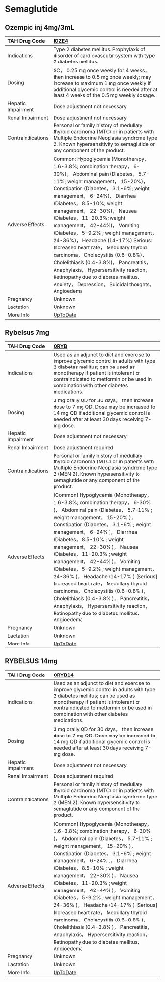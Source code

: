 # Semaglutide

## Ozempic inj 4mg/3mL

| TAH Drug Code      | [IOZE4](https://www.tahsda.org.tw/drugs/hissearch.php?drug_code=IOZE4)                                                                                                                                                                                                                                                                                                                                                                                                                                                                                                                                                                                                                       |
|:-------------------|:---------------------------------------------------------------------------------------------------------------------------------------------------------------------------------------------------------------------------------------------------------------------------------------------------------------------------------------------------------------------------------------------------------------------------------------------------------------------------------------------------------------------------------------------------------------------------------------------------------------------------------------------------------------------------------------------|
| Indications        | Type 2 diabetes mellitus. Prophylaxis of disorder of cardiovascular system with type 2 diabetes mellitus.                                                                                                                                                                                                                                                                                                                                                                                                                                                                                                                                                                                    |
| Dosing             | SC， 0.25 mg once weekly for 4 weeks， then increase to 0.5 mg once weekly; may increase to maximum 1 mg once weekly if additional glycemic control is needed after at least 4 weeks of the 0.5 mg weekly dosage.                                                                                                                                                                                                                                                                                                                                                                                                                                                                            |
| Hepatic Impairment | Dose adjustment not necessary                                                                                                                                                                                                                                                                                                                                                                                                                                                                                                                                                                                                                                                                |
| Renal Impairment   | Dose adjustment not necessary                                                                                                                                                                                                                                                                                                                                                                                                                                                                                                                                                                                                                                                                |
| Contraindications  | Personal or family history of medullary thyroid carcinoma (MTC) or in patients with Multiple Endocrine Neoplasia syndrome type 2. Known hypersensitivity to semaglutide or any component of the product.                                                                                                                                                                                                                                                                                                                                                                                                                                                                                     |
| Adverse Effects    | Common: Hypoglycemia (Monotherapy， 1.6-3.8%; combination therapy， 6-30%)， Abdominal pain (Diabetes， 5.7-11%; weight management， 15-20%)， Constipation (Diabetes， 3.1-6%; weight management， 6-24%)， Diarrhea (Diabetes， 8.5-10%; weight management， 22-30%)， Nausea (Diabetes， 11-20.3%; weight management， 42-44%)， Vomiting (Diabetes， 5-9.2% ; weight management， 24-36%)， Headache (14-17%) Serious: Increased heart rate， Medullary thyroid carcinoma， Cholecystitis (0.6-0.8%)， Cholelithiasis (0.4-3.8%)， Pancreatitis， Anaphylaxis， Hypersensitivity reaction， Retinopathy due to diabetes mellitus， Anxiety， Depression， Suicidal thoughts， Angioedema |
| Pregnancy          | Unknown                                                                                                                                                                                                                                                                                                                                                                                                                                                                                                                                                                                                                                                                                      |
| Lactation          | Unknown                                                                                                                                                                                                                                                                                                                                                                                                                                                                                                                                                                                                                                                                                      |
| More Info          | [UpToDate](https://www.uptodate.com/contents/semaglutide-drug-information)                                                                                                                                                                                                                                                                                                                                                                                                                                                                                                                                                                                                                   |

## Rybelsus 7mg

| TAH Drug Code      | [ORYB](https://www.tahsda.org.tw/drugs/hissearch.php?drug_code=ORYB)                                                                                                                                                                                                                                                                                                                                                                                                                                                                                                                                                                                             |
|:-------------------|:-----------------------------------------------------------------------------------------------------------------------------------------------------------------------------------------------------------------------------------------------------------------------------------------------------------------------------------------------------------------------------------------------------------------------------------------------------------------------------------------------------------------------------------------------------------------------------------------------------------------------------------------------------------------|
| Indications        | Used as an adjunct to diet and exercise to improve glycemic control in adults with type 2 diabetes mellitus; can be used as monotherapy if patient is intolerant or contraindicated to metformin or be used in combination with other diabetes medications.                                                                                                                                                                                                                                                                                                                                                                                                      |
| Dosing             | 3 mg orally QD for 30 days， then increase dose to 7 mg QD. Dose may be increased to 14 mg QD if additional glycemic control is needed after at least 30 days receiving 7-mg dose.                                                                                                                                                                                                                                                                                                                                                                                                                                                                               |
| Hepatic Impairment | Dose adjustment not necessary                                                                                                                                                                                                                                                                                                                                                                                                                                                                                                                                                                                                                                    |
| Renal Impairment   | Dose adjustment required                                                                                                                                                                                                                                                                                                                                                                                                                                                                                                                                                                                                                                         |
| Contraindications  | Personal or family history of medullary thyroid carcinoma (MTC) or in patients with Multiple Endocrine Neoplasia syndrome type 2 (MEN 2). Known hypersensitivity to semaglutide or any component of the product.                                                                                                                                                                                                                                                                                                                                                                                                                                                 |
| Adverse Effects    | [Common] Hypoglycemia (Monotherapy， 1.6-3.8%; combination therapy， 6-30% )， Abdominal pain (Diabetes， 5.7-11% ; weight management， 15-20% )， Constipation (Diabetes， 3.1-6% ; weight management， 6-24% )， Diarrhea (Diabetes， 8.5-10% ; weight management， 22-30% )， Nausea (Diabetes， 11-20.3% ; weight management， 42-44% )， Vomiting (Diabetes， 5-9.2% ; weight management， 24-36% )， Headache (14-17% ) [Serious] Increased heart rate， Medullary thyroid carcinoma， Cholecystitis (0.6-0.8% )， Cholelithiasis (0.4-3.8% )， Pancreatitis， Anaphylaxis， Hypersensitivity reaction， Retinopathy due to diabetes mellitus， Angioedema |
| Pregnancy          | Unknown                                                                                                                                                                                                                                                                                                                                                                                                                                                                                                                                                                                                                                                          |
| Lactation          | Unknown                                                                                                                                                                                                                                                                                                                                                                                                                                                                                                                                                                                                                                                          |
| More Info          | [UpToDate](https://www.uptodate.com/contents/semaglutide-drug-information)                                                                                                                                                                                                                                                                                                                                                                                                                                                                                                                                                                                       |

## RYBELSUS 14mg

| TAH Drug Code      | [ORYB14](https://www.tahsda.org.tw/drugs/hissearch.php?drug_code=ORYB14)                                                                                                                                                                                                                                                                                                                                                                                                                                                                                                                                                                                         |
|:-------------------|:-----------------------------------------------------------------------------------------------------------------------------------------------------------------------------------------------------------------------------------------------------------------------------------------------------------------------------------------------------------------------------------------------------------------------------------------------------------------------------------------------------------------------------------------------------------------------------------------------------------------------------------------------------------------|
| Indications        | Used as an adjunct to diet and exercise to improve glycemic control in adults with type 2 diabetes mellitus; can be used as monotherapy if patient is intolerant or contraindicated to metformin or be used in combination with other diabetes medications.                                                                                                                                                                                                                                                                                                                                                                                                      |
| Dosing             | 3 mg orally QD for 30 days， then increase dose to 7 mg QD. Dose may be increased to 14 mg QD if additional glycemic control is needed after at least 30 days receiving 7-mg dose.                                                                                                                                                                                                                                                                                                                                                                                                                                                                               |
| Hepatic Impairment | Dose adjustment not necessary                                                                                                                                                                                                                                                                                                                                                                                                                                                                                                                                                                                                                                    |
| Renal Impairment   | Dose adjustment required                                                                                                                                                                                                                                                                                                                                                                                                                                                                                                                                                                                                                                         |
| Contraindications  | Personal or family history of medullary thyroid carcinoma (MTC) or in patients with Multiple Endocrine Neoplasia syndrome type 2 (MEN 2). Known hypersensitivity to semaglutide or any component of the product.                                                                                                                                                                                                                                                                                                                                                                                                                                                 |
| Adverse Effects    | [Common] Hypoglycemia (Monotherapy， 1.6-3.8%; combination therapy， 6-30% )， Abdominal pain (Diabetes， 5.7-11% ; weight management， 15-20% )， Constipation (Diabetes， 3.1-6% ; weight management， 6-24% )， Diarrhea (Diabetes， 8.5-10% ; weight management， 22-30% )， Nausea (Diabetes， 11-20.3% ; weight management， 42-44% )， Vomiting (Diabetes， 5-9.2% ; weight management， 24-36% )， Headache (14-17% ) [Serious] Increased heart rate， Medullary thyroid carcinoma， Cholecystitis (0.6-0.8% )， Cholelithiasis (0.4-3.8% )， Pancreatitis， Anaphylaxis， Hypersensitivity reaction， Retinopathy due to diabetes mellitus， Angioedema |
| Pregnancy          | Unknown                                                                                                                                                                                                                                                                                                                                                                                                                                                                                                                                                                                                                                                          |
| Lactation          | Unknown                                                                                                                                                                                                                                                                                                                                                                                                                                                                                                                                                                                                                                                          |
| More Info          | [UpToDate](https://www.uptodate.com/contents/semaglutide-drug-information)                                                                                                                                                                                                                                                                                                                                                                                                                                                                                                                                                                                       |

